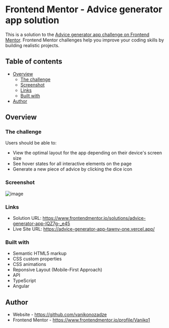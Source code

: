 # Frontend Mentor - Advice generator app solution

This is a solution to the [Advice generator app challenge on Frontend Mentor](https://www.frontendmentor.io/challenges/advice-generator-app-QdUG-13db). Frontend Mentor challenges help you improve your coding skills by building realistic projects.

## Table of contents

- [Overview](#overview)
  - [The challenge](#the-challenge)
  - [Screenshot](#screenshot)
  - [Links](#links)
  - [Built with](#built-with)
- [Author](#author)

## Overview

### The challenge

Users should be able to:

- View the optimal layout for the app depending on their device's screen size
- See hover states for all interactive elements on the page
- Generate a new piece of advice by clicking the dice icon

### Screenshot

![image](https://github.com/vanikonozadze/Advice-Generator-App/assets/115501603/18a62f75-a5fa-443b-9dfa-28a40de5d5e0)

### Links

- Solution URL: https://www.frontendmentor.io/solutions/advice-generator-app-lQZ7g-_e45
- Live Site URL: https://advice-generator-app-tawny-one.vercel.app/

### Built with

- Semantic HTML5 markup
- CSS custom properties
- CSS animations
- Reponsive Layout (Mobile-First Approach)
- API
- TypeScript
- Angular

## Author

- Website - https://github.com/vanikonozadze
- Frontend Mentor - https://www.frontendmentor.io/profile/Vaniko1
